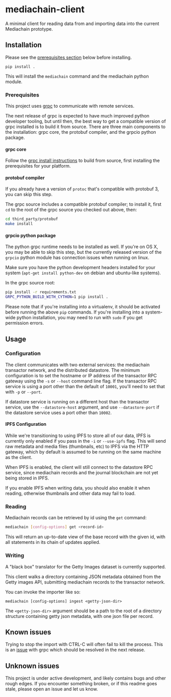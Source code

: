 # mediachain-client

A minimal client for reading data from and importing data into the current
Mediachain prototype.

## Installation
Please see the [prerequisites section](#prerequisites) below before installing.

```
pip install .
```

This will install the `mediachain` command and the mediachain python module.

### Prerequisites
This project uses [grpc](https://grpc.io) to communicate with remote services.

The next release of grpc is expected to have much improved python developer
tooling, but until then, the best way to get a compatible version of grpc 
installed is to build it from source.  There are three main components to the
installation: grpc core, the protobuf compiler, and the grpcio python package.

#### grpc core
Follow the [grpc install instructions](https://github.com/grpc/grpc/blob/master/INSTALL.md) to build from source, 
first installing the prerequisites for your platform.

#### protobuf compiler

If you already have a version of `protoc` that's compatible with protobuf 3,
you can skip this step.

The grpc source includes a compatible protobuf compiler; 
to install it, first `cd` to the root of the grpc source you checked out above, 
then:

```bash
cd third_party/protobuf
make install
```

#### grpcio python package
The python grpc runtime needs to be installed as well.  If you're on OS X, you
may be able to skip this step, but the currently released version of the 
`grpcio` python module has connection issues when running on linux.
 
 Make sure you have the python development headers installed for your system
 (`apt-get install python-dev` on debian and ubuntu-like systems).

In the grpc source root:

```bash
pip install -r requirements.txt
GRPC_PYTHON_BUILD_WITH_CYTHON=1 pip install .
```

Please note that if you're installing into a virtualenv, it should be activated
before running the above `pip` commands.  If you're installing into a system-wide
python installation, you may need to run with `sudo` if you get permission errors.

## Usage

### Configuration

The client communicates with two external services: the mediachain transactor 
network, and the distributed datastore.  The minimum configuration is to set 
the hostname or IP address of the transactor RPC gateway using the `-s` or 
`--host` command line flag.  If the transactor RPC service is using a port
other than the default of `10001`, you'll need to set that with `-p` or 
`--port`.

If datastore service is running on a different host than the transactor service,
 use the `--datastore-host` argument, and use `--datastore-port` if the 
 datastore service uses a port other than `10002`.
 
#### IPFS Configuration

While we're transitioning to using IPFS to store all of our data, IPFS is
 currently only enabled if you pass in the `-i` or `--use-ipfs` flag.  This will
 send raw metadata and media files (thumbnails, etc) to IPFS via the HTTP
 gateway, which by default is assumed to be running on the same machine as
 the client.
 
When IPFS is enabled, the client will still connect to the datastore RPC 
service, since mediachain records and the journal blockchain are not yet
being stored in IPFS.

If you enable IPFS when writing data, you should also enable it when reading,
otherwise thumbnails and other data may fail to load.

### Reading
Mediachain records can be retrieved by id using the `get` command:

```bash
mediachain [config-options] get <record-id>
```

This will return an up-to-date view of the base record with the given id,
with all statements in its chain of updates applied.


### Writing
A "black box" translator for the Getty Images dataset is currently supported.

This client walks a directory containing JSON metadata obtained from the
Getty images API, submitting mediachain records to the transactor network.

You can invoke the importer like so:
```
mediachain [config-options] ingest <getty-json-dir>
```

The `<getty-json-dir>` argument should be a path to the root of a directory
structure containing getty json metadata, with one json file per record.


## Known issues

Trying to stop the import with CTRL-C will often fail to kill the process.  This
is an [issue](https://github.com/grpc/grpc/issues/4705) with grpc which should
 be resolved in the next release.
 
 
## Unknown issues

This project is under active development, and likely contains bugs and other 
rough edges.  If you encounter something broken, or if this readme goes stale,
please open an issue and let us know.



[grpc]: https://grpc.io
[dynamo-local]: http://docs.aws.amazon.com/amazondynamodb/latest/developerguide/DynamoDBLocal.html
[aws-cli]: https://aws.amazon.com/cli/
